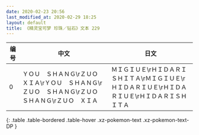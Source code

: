 ```yaml
---
date: 2020-02-23 20:56
last_modified_at: 2020-02-29 18:25
layout: default
title: 《精灵宝可梦 珍珠／钻石》文本 229
---
```

| 编号 | 中文 | 日文 |
| ---- | ---- | ---- |
| 0 | ＹＯＵ　ＳＨＡＮＧ\rＺＵＯ　ＸＩＡ\rＹＯＵ　ＳＨＡＮＧ\rＺＵＯ　ＳＨＡＮＧ\rＺＵＯ　ＳＨＡＮＧ\rＺＵＯ　ＸＩＡ | ＭＩＧＩＵＥ\rＨＩＤＡＲＩＳＨＩＴＡ\rＭＩＧＩＵＥ\rＨＩＤＡＲＩＵＥ\rＨＩＤＡＲＩＵＥ\rＨＩＤＡＲＩＳＨＩＴＡ |
{: .table .table-bordered .table-hover .xz-pokemon-text .xz-pokemon-text-DP }